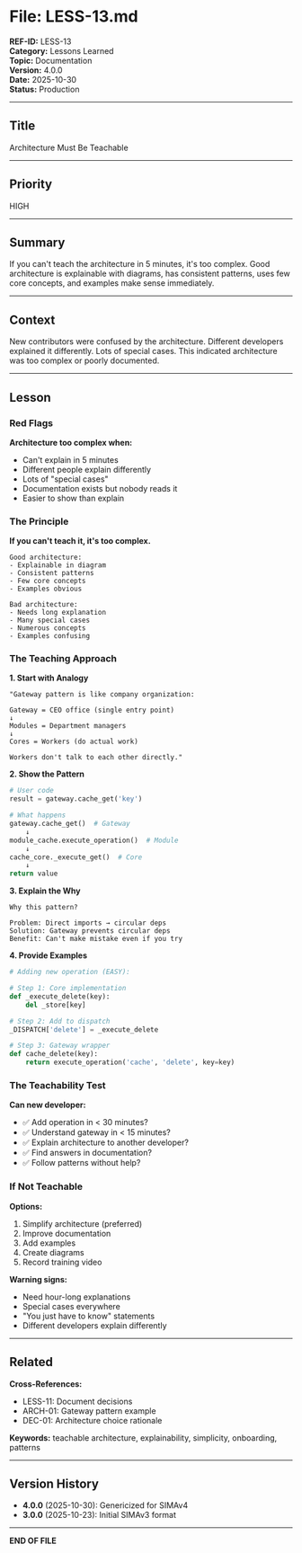 # File: LESS-13.md

**REF-ID:** LESS-13  
**Category:** Lessons Learned  
**Topic:** Documentation  
**Version:** 4.0.0  
**Date:** 2025-10-30  
**Status:** Production

---

## Title

Architecture Must Be Teachable

---

## Priority

HIGH

---

## Summary

If you can't teach the architecture in 5 minutes, it's too complex. Good architecture is explainable with diagrams, has consistent patterns, uses few core concepts, and examples make sense immediately.

---

## Context

New contributors were confused by the architecture. Different developers explained it differently. Lots of special cases. This indicated architecture was too complex or poorly documented.

---

## Lesson

### Red Flags

**Architecture too complex when:**
- Can't explain in 5 minutes
- Different people explain differently
- Lots of "special cases"
- Documentation exists but nobody reads it
- Easier to show than explain

### The Principle

**If you can't teach it, it's too complex.**

```
Good architecture:
- Explainable in diagram
- Consistent patterns
- Few core concepts
- Examples obvious

Bad architecture:
- Needs long explanation
- Many special cases
- Numerous concepts
- Examples confusing
```

### The Teaching Approach

**1. Start with Analogy**
```
"Gateway pattern is like company organization:

Gateway = CEO office (single entry point)
↓
Modules = Department managers
↓
Cores = Workers (do actual work)

Workers don't talk to each other directly."
```

**2. Show the Pattern**
```python
# User code
result = gateway.cache_get('key')

# What happens
gateway.cache_get()  # Gateway
    ↓
module_cache.execute_operation()  # Module
    ↓
cache_core._execute_get()  # Core
    ↓
return value
```

**3. Explain the Why**
```
Why this pattern?

Problem: Direct imports → circular deps
Solution: Gateway prevents circular deps
Benefit: Can't make mistake even if you try
```

**4. Provide Examples**
```python
# Adding new operation (EASY):

# Step 1: Core implementation
def _execute_delete(key):
    del _store[key]

# Step 2: Add to dispatch
_DISPATCH['delete'] = _execute_delete

# Step 3: Gateway wrapper
def cache_delete(key):
    return execute_operation('cache', 'delete', key=key)
```

### The Teachability Test

**Can new developer:**
- ✅ Add operation in < 30 minutes?
- ✅ Understand gateway in < 15 minutes?
- ✅ Explain architecture to another developer?
- ✅ Find answers in documentation?
- ✅ Follow patterns without help?

### If Not Teachable

**Options:**
1. Simplify architecture (preferred)
2. Improve documentation
3. Add examples
4. Create diagrams
5. Record training video

**Warning signs:**
- Need hour-long explanations
- Special cases everywhere
- "You just have to know" statements
- Different developers explain differently

---

## Related

**Cross-References:**
- LESS-11: Document decisions
- ARCH-01: Gateway pattern example
- DEC-01: Architecture choice rationale

**Keywords:** teachable architecture, explainability, simplicity, onboarding, patterns

---

## Version History

- **4.0.0** (2025-10-30): Genericized for SIMAv4
- **3.0.0** (2025-10-23): Initial SIMAv3 format

---

**END OF FILE**
